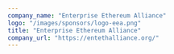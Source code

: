 ```yaml
---
company_name: "Enterprise Ethereum Alliance"
logo: "/images/sponsors/logo-eea.png"
title: "Enterprise Ethereum Alliance"
company_url: "https://entethalliance.org/"
---
```

